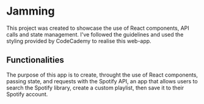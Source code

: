 # Jamming

This project was created to showcase the use of React components, API calls and state management.
I've followed the guidelines and used the styling provided by CodeCademy to realise this web-app.

## Functionalities

The purpose of this app is to create, throught the use of React components, passing state, and requests with the Spotify API, an app that allows users to search the Spotify library, create a custom playlist, then save it to their Spotify account.
